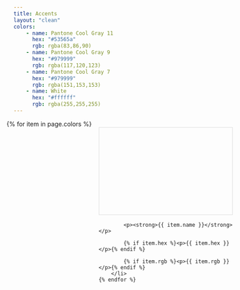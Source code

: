 ```yaml
---
title: Accents
layout: "clean"
colors:
    - name: Pantone Cool Gray 11
      hex: "#53565a"
      rgb: rgba(83,86,90)
    - name: Pantone Cool Gray 9
      hex: "#979999"
      rgb: rgba(117,120,123)
    - name: Pantone Cool Gray 7
      hex: "#979999"
      rgb: rgba(151,153,153)
    - name: White
      hex: "#ffffff"
      rgb: rgba(255,255,255)
---
```


<style>
    .set {
        display: flex;
        flex-wrap: wrap;
        margin: 0 -1rem;
        padding: 0;
        list-style: none;
    }

    li {
        flex: 1 0 20%;
        margin: 1rem;
    }

    .color {
        height: 200px;
        color: white;
        border: 1px solid #ddd;
        margin-bottom: 1rem;
        overflow: visible;
    }

    p {
        margin: 0;
    }
</style>


<ul class="set">
    {% for item in page.colors %} 
        <li>
            <div class="color" style="background:{{ item.hex }}" data-sketch-color="{{ item.hex }}"></div> 
            
            <p><strong>{{ item.name }}</strong></p>
            
            {% if item.hex %}<p>{{ item.hex }}</p>{% endif %}
            
            {% if item.rgb %}<p>{{ item.rgb }}</p>{% endif %}
        </li>
    {% endfor %}
</ul>
